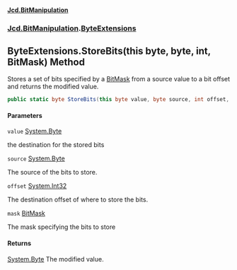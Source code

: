 #### [Jcd.BitManipulation](index.md 'index')
### [Jcd.BitManipulation](Jcd.BitManipulation.md 'Jcd.BitManipulation').[ByteExtensions](Jcd.BitManipulation.ByteExtensions.md 'Jcd.BitManipulation.ByteExtensions')

## ByteExtensions.StoreBits(this byte, byte, int, BitMask) Method

Stores a set of bits specified by a [BitMask](Jcd.BitManipulation.BitMask.md 'Jcd.BitManipulation.BitMask') from a source value to a bit offset and returns the modified
value.

```csharp
public static byte StoreBits(this byte value, byte source, int offset, Jcd.BitManipulation.BitMask mask);
```
#### Parameters

<a name='Jcd.BitManipulation.ByteExtensions.StoreBits(thisbyte,byte,int,Jcd.BitManipulation.BitMask).value'></a>

`value` [System.Byte](https://docs.microsoft.com/en-us/dotnet/api/System.Byte 'System.Byte')

the destination for the stored bits

<a name='Jcd.BitManipulation.ByteExtensions.StoreBits(thisbyte,byte,int,Jcd.BitManipulation.BitMask).source'></a>

`source` [System.Byte](https://docs.microsoft.com/en-us/dotnet/api/System.Byte 'System.Byte')

The source of the bits to store.

<a name='Jcd.BitManipulation.ByteExtensions.StoreBits(thisbyte,byte,int,Jcd.BitManipulation.BitMask).offset'></a>

`offset` [System.Int32](https://docs.microsoft.com/en-us/dotnet/api/System.Int32 'System.Int32')

The destination offset of where to store the bits.

<a name='Jcd.BitManipulation.ByteExtensions.StoreBits(thisbyte,byte,int,Jcd.BitManipulation.BitMask).mask'></a>

`mask` [BitMask](Jcd.BitManipulation.BitMask.md 'Jcd.BitManipulation.BitMask')

The mask specifying the bits to store

#### Returns
[System.Byte](https://docs.microsoft.com/en-us/dotnet/api/System.Byte 'System.Byte')
The modified value.